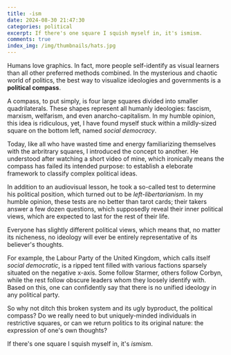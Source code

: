 ```yaml
---
title: -ism
date: 2024-08-30 21:47:30
categories: political
excerpt: If there's one square I squish myself in, it's ismism.
comments: true
index_img: /img/thumbnails/hats.jpg
---
```


Humans love graphics. In fact, more people self-identify as visual learners than all other preferred methods combined. In the mysterious and chaotic world of politics, the best way to visualize ideologies and governments is a **political compass**.

A compass, to put simply, is four large squares divided into smaller quadrilaterals. These shapes represent all humanly ideologies: fascism, marxism, welfarism, and even anarcho-capitalism. In my humble opinion, this idea is ridiculous, yet, I have found myself stuck within a mildly-sized square on the bottom left, named _social democracy_.

Today, like all who have wasted time and energy familiarizing themselves with the arbritrary squares, I introduced the concept to another. He understood after watching a short video of mine, which ironically means the compass has failed its intended purpose: to establish a eleborate framework to classify complex political ideas.

In addition to an audiovisual lesson, he took a so-called test to determine his political position, which turned out to be _left-libertarianism_. In my humble opinion, these tests are no better than tarot cards; their takers answer a few dozen questions, which supposedly reveal their inner political views, which are expected to last for the rest of their life.

Everyone has slightly different political views, which means that, no matter its nicheness, no ideology will ever be entirely representative of its believer's thoughts.

For example, the Labour Party of the United Kingdom, which calls itself _social democratic_, is a ripped tent filled with various factions sparsely situated on the negative x-axis. Some follow Starmer, others follow Corbyn, while the rest follow obscure leaders whom they loosely identify with. Based on this, one can confidently say that there is no unified ideology in any political party.

So why not ditch this broken system and its ugly byproduct, the political compass? Do we really need to but uniquely-minded individuals in restrictive squares, or can we return politics to its original nature: the expression of one's own thoughts?

If there's one square I squish myself in, it's _ismism_.
